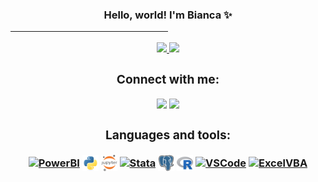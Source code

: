 <h3 align="center"> Hello, world! I'm Bianca ✨
<hr style="width:50%">

<a href="https://github.com/bvillamarim">
 <div>
  <img height="180em" src="https://github-readme-stats-bvillamarim.vercel.app/api?username=bvillamarim&show_icons=true&theme=dracula&include_all_commits=true&count_private=true"/>
  <img height="180em" src="https://github-readme-stats-bvillamarim.vercel.app/api/top-langs/?username=bvillamarim&layout=compact&langs_count=16&theme=dracula"/>
<div></a>

### Connect with me:
  <a href = "mailto: biancavillamarim@gmail.com"><img width="70px" src="https://img.shields.io/badge/-Gmail-%23EA4335?style=for-the-badge&logo=gmail&logoColor=white" target="_blank"></a>
  <a href="https://www.linkedin.com/in/biancavillamarim" target="_blank"><img width="90px" src="https://img.shields.io/badge/-LinkedIn-%230077B5?style=for-the-badge&logo=linkedin&logoColor=white" target="_blank"></a>
<br />

### Languages and tools:
[<img align="center" alt="PowerBI" width="26px" src="https://static.wikia.nocookie.net/logopedia/images/2/2c/Microsoft_Power_BI_%282020%29.svg" />][powerbi]
[<img align="center" alt="Python" width="26px" src="https://raw.githubusercontent.com/devicons/devicon/master/icons/python/python-original.svg" />][python]
[<img align="center" alt="Jupyter" width="26px" src="https://raw.githubusercontent.com/devicons/devicon/master/icons/jupyter/jupyter-original-wordmark.svg" />][jupyter]
[<img align="center" alt="Stata" width="36px" src="https://upload.wikimedia.org/wikipedia/commons/7/79/Stata_logo_med_blue.png" />][stata]
[<img align="center" alt="Postgresql" width="26px" src="https://raw.githubusercontent.com/devicons/devicon/master/icons/postgresql/postgresql-original.svg" />][postgre]
[<img align="center" alt="R" width="26px" src="https://raw.githubusercontent.com/devicons/devicon/master/icons/r/r-original.svg" />][r]
[<img align="center" alt="VSCode" width="26px" src="https://github.com/hussainweb/hussainweb/blob/main/icons/vscode.png" />][vscode]
[<img align="center" alt="ExcelVBA" width="24px" src="https://static.wikia.nocookie.net/logopedia/images/7/7f/Microsoft_Office_Excel_%282018%E2%80%93present%29.svg" />][excel]


[powerbi]: https://powerbi.microsoft.com/
[python]: https://www.python.org/
[jupyter]: https://jupyter.org/
[stata]: https://www.stata.com/
[postgre]: https://www.postgresql.org/
[r]: https://www.r-project.org/
[vscode]: https://code.visualstudio.com/
[excel]: https://www.microsoft.com/pt-br/microsoft-365/excel

<!--
![Stats Overview](https://github.com/bvillamarim/github-stats-transparent/blob/output/generated/overview.svg)
![Most Used Languages](https://github.com/bvillamarim/github-stats-transparent/blob/output/generated/languages.svg)

-->

